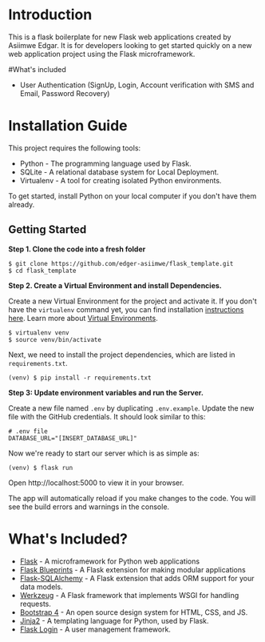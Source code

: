 # Introduction

This is a flask boilerplate for new Flask web applications created by Asiimwe Edgar. It is for developers looking to get started quickly on a new web application project using the Flask microframework.

#What's included
- User Authentication (SignUp, Login, Account verification with SMS and Email, Password Recovery)
 
# <a name='installation-guide'>Installation Guide</a>

This project requires the following tools:

- Python - The programming language used by Flask.
- SQLite - A relational database system for Local Deployment.
- Virtualenv - A tool for creating isolated Python environments.

To get started, install Python on your local computer if you don't have them already. 

## Getting Started

**Step 1. Clone the code into a fresh folder**

```
$ git clone https://github.com/edger-asiimwe/flask_template.git
$ cd flask_template
```

**Step 2. Create a Virtual Environment and install Dependencies.**

Create a new Virtual Environment for the project and activate it. If you don't have the `virtualenv` command yet, you can find installation [instructions here](https://virtualenv.readthedocs.io/en/latest/). Learn more about [Virtual Environments](http://flask.pocoo.org/docs/1.0/installation/#virtual-environments).

```
$ virtualenv venv
$ source venv/bin/activate
```

Next, we need to install the project dependencies, which are listed in `requirements.txt`.

```
(venv) $ pip install -r requirements.txt
```

**Step 3: Update environment variables and run the Server.**

Create a new file named `.env` by duplicating `.env.example`. Update the new file with the GitHub credentials. It should look similar to this:

```
# .env file
DATABASE_URL="[INSERT_DATABASE_URL]"
```

Now we're ready to start our server which is as simple as:

```
(venv) $ flask run
```

Open http://localhost:5000 to view it in your browser.

The app will automatically reload if you make changes to the code.
You will see the build errors and warnings in the console.

# What's Included?

- [Flask](http://flask.pocoo.org/) - A microframework for Python web applications
- [Flask Blueprints](http://flask.pocoo.org/docs/1.0/blueprints/) - A Flask extension for making modular applications
- [Flask-SQLAlchemy](http://flask-sqlalchemy.pocoo.org/2.3/) - A Flask extension that adds ORM support for your data models.
- [Werkzeug](http://werkzeug.pocoo.org/) - A Flask framework that implements WSGI for handling requests.
- [Bootstrap 4](https://getbootstrap.com/) - An open source design system for HTML, CSS, and JS.
- [Jinja2](http://jinja.pocoo.org/docs/2.10/) - A templating language for Python, used by Flask.
- [Flask Login](http://flask-login.pocoo.org/docs/2.10/) - A user management framework.

